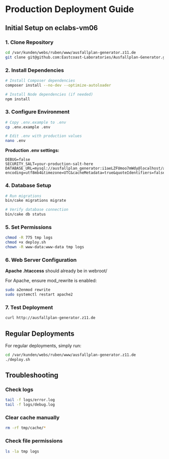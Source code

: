 # Production Deployment Guide

## Initial Setup on eclabs-vm06

### 1. Clone Repository
```bash
cd /var/kunden/webs/ruben/www/ausfallplan-generator.z11.de
git clone git@github.com:Eastcoast-Laboratories/Ausfallplan-Generator.git .
```

### 2. Install Dependencies
```bash
# Install Composer dependencies
composer install --no-dev --optimize-autoloader

# Install Node dependencies (if needed)
npm install
```

### 3. Configure Environment
```bash
# Copy .env.example to .env
cp .env.example .env

# Edit .env with production values
nano .env
```

**Production .env settings:**
```env
DEBUG=false
SECURITY_SALT=your-production-salt-here
DATABASE_URL=mysql://ausfallplan_generator:i1aeLZFUmoo7mWdy@localhost/ausfallplan_generator?encoding=utf8mb4&timezone=UTC&cacheMetadata=true&quoteIdentifiers=false&persistent=false
```

### 4. Database Setup
```bash
# Run migrations
bin/cake migrations migrate

# Verify database connection
bin/cake db status
```

### 5. Set Permissions
```bash
chmod -R 775 tmp logs
chmod +x deploy.sh
chown -R www-data:www-data tmp logs
```

### 6. Web Server Configuration

**Apache .htaccess** should already be in webroot/

For Apache, ensure mod_rewrite is enabled:
```bash
sudo a2enmod rewrite
sudo systemctl restart apache2
```

### 7. Test Deployment
```bash
curl http://ausfallplan-generator.z11.de
```

## Regular Deployments

For regular deployments, simply run:
```bash
cd /var/kunden/webs/ruben/www/ausfallplan-generator.z11.de
./deploy.sh
```

## Troubleshooting

### Check logs
```bash
tail -f logs/error.log
tail -f logs/debug.log
```

### Clear cache manually
```bash
rm -rf tmp/cache/*
```

### Check file permissions
```bash
ls -la tmp logs
```
